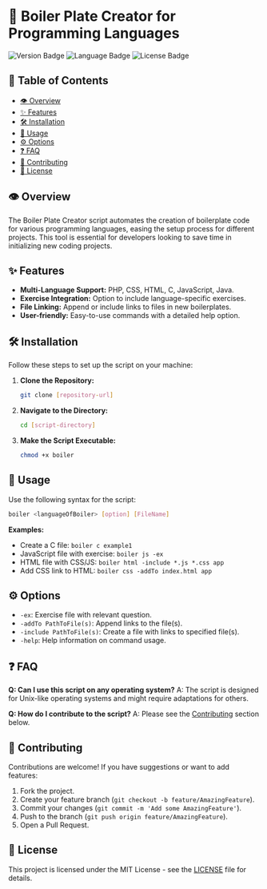 # 🚀 Boiler Plate Creator for Programming Languages

![Version Badge](https://img.shields.io/badge/version-1.0.0-blue.svg)
![Language Badge](https://img.shields.io/badge/language-Bash-green.svg)
![License Badge](https://img.shields.io/badge/license-MIT-orange.svg)

## 📖 Table of Contents
- [👁️ Overview](#-overview)
- [✨ Features](#-features)
- [🛠️ Installation](#️-installation)
- [🚀 Usage](#-usage)
- [⚙️ Options](#-options)
- [❓ FAQ](#-faq)
- [🤝 Contributing](#-contributing)
- [📄 License](#-license)

## 👁️ Overview
The Boiler Plate Creator script automates the creation of boilerplate code for various programming languages, easing the setup process for different projects. This tool is essential for developers looking to save time in initializing new coding projects.

## ✨ Features
- **Multi-Language Support:** PHP, CSS, HTML, C, JavaScript, Java.
- **Exercise Integration:** Option to include language-specific exercises.
- **File Linking:** Append or include links to files in new boilerplates.
- **User-friendly:** Easy-to-use commands with a detailed help option.

## 🛠️ Installation
Follow these steps to set up the script on your machine:

1. **Clone the Repository:**
   ```bash
   git clone [repository-url]
   ```
2. **Navigate to the Directory:**
   ```bash
   cd [script-directory]
   ```
3. **Make the Script Executable:**
   ```bash
   chmod +x boiler
   ```

## 🚀 Usage 
Use the following syntax for the script:
```bash
boiler <languageOfBoiler> [option] [FileName]
```

**Examples:**
- Create a C file: `boiler c example1`
- JavaScript file with exercise: `boiler js -ex`
- HTML file with CSS/JS: `boiler html -include *.js *.css app`
- Add CSS link to HTML: `boiler css -addTo index.html app`

## ⚙️ Options
- `-ex`: Exercise file with relevant question.
- `-addTo PathToFile(s)`: Append links to the file(s).
- `-include PathToFile(s)`: Create a file with links to specified file(s).
- `-help`: Help information on command usage.

## ❓ FAQ
**Q: Can I use this script on any operating system?**
A: The script is designed for Unix-like operating systems and might require adaptations for others.

**Q: How do I contribute to the script?**
A: Please see the [Contributing](#-contributing) section below.

## 🤝 Contributing
Contributions are welcome! If you have suggestions or want to add features:
1. Fork the project.
2. Create your feature branch (`git checkout -b feature/AmazingFeature`).
3. Commit your changes (`git commit -m 'Add some AmazingFeature'`).
4. Push to the branch (`git push origin feature/AmazingFeature`).
5. Open a Pull Request.

## 📄 License
This project is licensed under the MIT License - see the [LICENSE](LICENSE) file for details.
